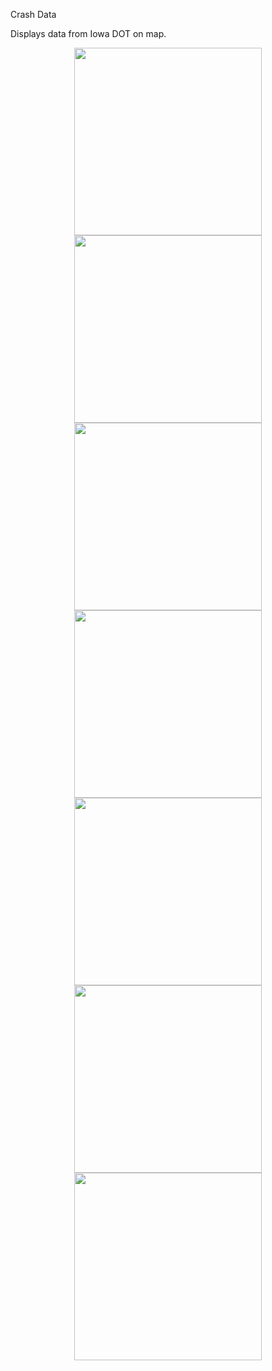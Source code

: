 Crash Data

Displays data from Iowa DOT on map.
<p align="center">
<img src="/crashdata-1.png" width="300">
<img src="/crashdata-2.png" width="300">
<img src="/crashdata-3.png" width="300">
<img src="/crashdata-4.png" width="300">
<img src="/crashdata-5.png" width="300">
<img src="/crashdata-6.png" width="300">
<img src="/crashdata-7.png" width="300">
</p>
